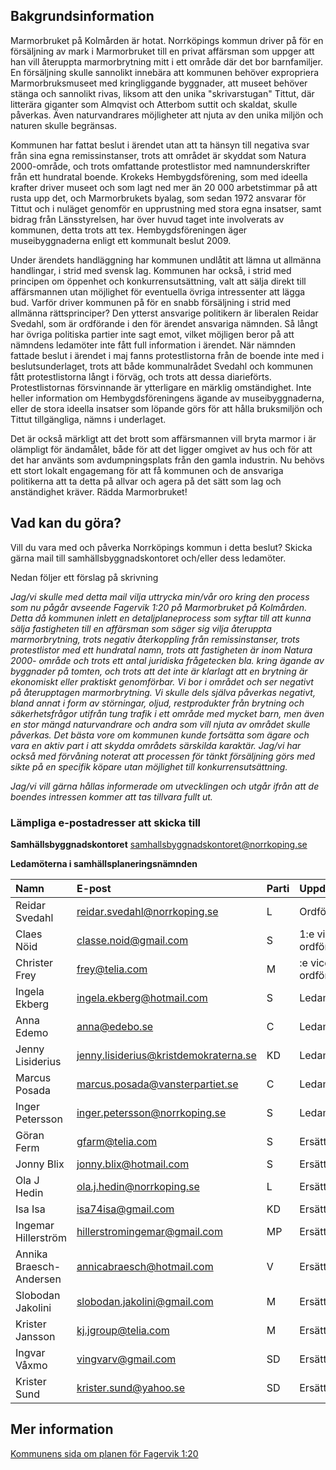 ## Bakgrundsinformation
Marmorbruket på Kolmården är hotat. Norrköpings kommun driver på för en försäljning
av mark i Marmorbruket till en privat affärsman som uppger att han vill återuppta
marmorbrytning mitt i ett område där det bor barnfamiljer. En försäljning skulle sannolikt
innebära att kommunen behöver expropriera Marmorbruksmuseet med kringliggande
byggnader, att museet behöver stänga och sannolikt rivas, liksom att den unika
&quot;skrivarstugan&quot; Tittut, där litterära giganter som Almqvist och Atterbom suttit och skaldat,
skulle påverkas. Även naturvandrares möjligheter att njuta av den unika miljön och
naturen skulle begränsas.

Kommunen har fattat beslut i ärendet utan att ta hänsyn till negativa svar från sina egna
remissinstanser, trots att området är skyddat som Natura 2000-område, och trots
omfattande protestlistor med namnunderskrifter från ett hundratal boende. Krokeks
Hembygdsförening, som med ideella krafter driver museet och som lagt ned mer än 20
000 arbetstimmar på att rusta upp det, och Marmorbrukets byalag, som sedan 1972
ansvarar för Tittut och i nuläget genomför en upprustning med stora egna insatser, samt
bidrag från Länsstyrelsen, har över huvud taget inte involverats av kommunen, detta
trots att tex. Hembygdsföreningen äger museibyggnaderna enligt ett kommunalt beslut
2009.

Under ärendets handläggning har kommunen undlåtit att lämna ut allmänna handlingar, i
strid med svensk lag. Kommunen har också, i strid med principen om öppenhet och
konkurrensutsättning, valt att sälja direkt till affärsmannen utan möjlighet för eventuella
övriga intressenter att lägga bud. Varför driver kommunen på för en snabb försäljning i
strid med allmänna rättsprinciper? Den ytterst ansvarige politikern är liberalen Reidar
Svedahl, som är ordförande i den för ärendet ansvariga nämnden. Så långt har övriga
politiska partier inte sagt emot, vilket möjligen beror på att nämndens ledamöter inte fått
full information i ärendet. När nämnden fattade beslut i ärendet i maj fanns protestlistorna
från de boende inte med i beslutsunderlaget, trots att både kommunalrådet Svedahl och
kommunen fått protestlistorna långt i förväg, och trots att dessa diarieförts.
Protestlistornas försvinnande är ytterligare en märklig omständighet. Inte heller
information om Hembygdsföreningens ägande av museibyggnaderna, eller de stora
ideella insatser som löpande görs för att hålla bruksmiljön och Tittut tillgängliga, nämns i
underlaget.

Det är också märkligt att det brott som affärsmannen vill bryta marmor i är olämpligt för
ändamålet, både för att det ligger omgivet av hus och för att det har använts som
avdumpningsplats från den gamla industrin. Nu behövs ett stort lokalt engagemang för
att få kommunen och de ansvariga politikerna att ta detta på allvar och agera på det sätt
som lag och anständighet kräver. Rädda Marmorbruket!

## Vad kan du göra?
Vill du vara med och påverka Norrköpings kommun i detta beslut? Skicka gärna mail till samhällsbyggnadskontoret och/eller dess ledamöter.

Nedan följer ett förslag på skrivning

_Jag/vi skulle med detta mail vilja uttrycka min/vår oro kring den process som nu pågår
avseende Fagervik 1:20 på Marmorbruket på Kolmården. Detta då kommunen inlett en
detaljplaneprocess som syftar till att kunna sälja fastigheten till en affärsman som säger
sig vilja återuppta marmorbrytning, trots negativ återkoppling från remissinstanser, trots
protestlistor med ett hundratal namn, trots att fastigheten är inom Natura 2000- område
och trots ett antal juridiska frågetecken bla. kring ägande av byggnader på tomten, och
trots att det inte är klarlagt att en brytning är ekonomiskt eller praktiskt genomförbar._
_Vi bor i området och ser negativt på återupptagen marmorbrytning. Vi skulle dels själva
påverkas negativt, bland annat i form av störningar, oljud, restprodukter från brytning och
säkerhetsfrågor utifrån tung trafik i ett område med mycket barn, men även en stor
mängd naturvandrare och andra som vill njuta av området skulle påverkas. Det bästa
vore om kommunen kunde fortsätta som ägare och vara en aktiv part i att skydda
områdets särskilda karaktär. Jag/vi har också med förvåning noterat att processen för
tänkt försäljning görs med sikte på en specifik köpare utan möjlighet till
konkurrensutsättning._

_Jag/vi vill gärna hållas informerade om utvecklingen och utgår ifrån att de boendes
intressen kommer att tas tillvara fullt ut._

### Lämpliga e-postadresser att skicka till
**Samhällsbyggnadskontoret**
samhallsbyggnadskontoret@norrkoping.se

**Ledamöterna i samhällsplaneringsnämnden**

| Namn | E-post | Parti | Uppdrag |
|:----|:---|:---|:---|
| Reidar Svedahl | [reidar.svedahl@norrkoping.se](reidar.svedahl@norrkoping.se) | L | Ordförande |
| Claes Nöid | [classe.noid@gmail.com](classe.noid@gmail.com) | S | 1:e vice ordförande |
| Christer Frey | frey@telia.com | M | :e vice ordförande |
| Ingela Ekberg | ingela.ekberg@hotmail.com | S | Ledamot |
| Anna Edemo | anna@edebo.se | C | Ledamot |
| Jenny Lisiderius | jenny.lisiderius@kristdemokraterna.se | KD | Ledamot |
| Marcus Posada | marcus.posada@vansterpartiet.se | C | Ledamot |
| Inger Petersson | inger.petersson@norrkoping.se | S | Ledamot |
| Göran Ferm | gfarm@telia.com | S | Ersättare |
| Jonny Blix | jonny.blix@hotmail.com | S | Ersättare |
| Ola J Hedin | ola.j.hedin@norrkoping.se | L | Ersättare |
| Isa Isa | isa74isa@gmail.com | KD | Ersättare |
| Ingemar Hillerström | hillerstromingemar@gmail.com | MP | Ersättare |
| Annika Braesch-Andersen | annicabraesch@hotmail.com | V | Ersättare |
| Slobodan Jakolini | slobodan.jakolini@gmail.com | M | Ersättare |
| Krister Jansson | kj.jgroup@telia.com | M | Ersättare |
| Ingvar Våxmo | vingvarv@gmail.com | SD | Ersättare |
| Krister Sund | krister.sund@yahoo.se | SD | Ersättare |

## Mer information
[Kommunens sida om planen för Fagervik 1:20](https://www.norrkoping.se/boende-trafik-och-miljo/planer-och-byggprojekt/detaljplaner/fagervik-120-kolmarden.html)
